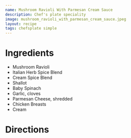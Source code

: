 ```yaml
---
name: Mushroom Ravioli With Parmesan Cream Sauce
description: Chef's plate speciality
image: mushroom_ravioli_with_parmesan_cream_sauce.jpeg
layout: recipe
tags: chefsplate simple
---
```


# Ingredients

* Mushroom Ravioli
* Italian Herb Spice Blend
* Cream Spice Blend
* Shallot
* Baby Spinach
* Garlic, cloves
* Parmesan Cheese, shredded
* Chicken Breasts
* Cream

# Directions

